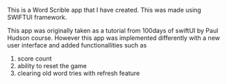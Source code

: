 This is a Word Scrible app that I have created.
This was made using SWIFTUI framework. 

This app was originally taken as a tutorial from 100days of swiftUI by Paul Hudson course. 
However this app was implemented differently with a new user interface and added functionallities such as 
1. score count
2. ability to reset the game
3. clearing old word tries with refresh feature
